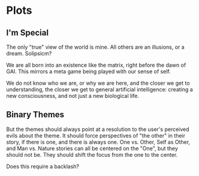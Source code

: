 # Plots

## I'm Special

The only "true" view of the world is mine. All others are an illusions, or a dream. Solipsicm?

We are all born into an existence like the matrix, right before the dawn of GAI. This mirrors a meta game being played with our sense of self.

We do not know who we are, or why we are here, and the closer we get to understanding, the closer we get to general artificial intelligence: creating a new consciousness, and not just a new biological life.

## Binary Themes

But the themes should always point at a resolution to the user's perceived evils about the theme. It should force perspectives of "the other" in their story, if there is one, and there is always one. One vs. Other, Self as Other, and Man vs. Nature stories can all be centered on the "One", but they should not be. They should shift the focus from the one to the center.

Does this require a backlash?